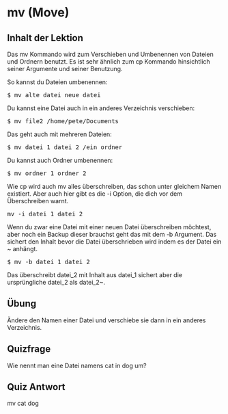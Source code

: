# mv (Move)

## Inhalt der Lektion

Das mv Kommando wird zum Verschieben und Umbenennen von Dateien und Ordnern benutzt. Es ist sehr ähnlich zum cp Kommando hinsichtlich seiner Argumente und seiner Benutzung.

So kannst du Dateien umbenennen:

<pre>$ mv alte_datei neue_datei</pre>

Du kannst eine Datei auch in ein anderes Verzeichnis verschieben:

<pre>$ mv file2 /home/pete/Documents</pre>

Das geht auch mit mehreren Dateien:

<pre>$ mv datei_1 datei_2 /ein_ordner</pre>

Du kannst auch Ordner umbenennen:

<pre>$ mv ordner_1 ordner_2</pre>

Wie cp wird auch mv alles überschreiben, das schon unter gleichem Namen existiert. Aber auch hier gibt es die -i Option, die dich vor dem Überschreiben warnt.

<pre>mv -i datei_1 datei_2</pre>

Wenn du zwar eine Datei mit einer neuen Datei überschreiben möchtest, aber noch ein Backup dieser brauchst geht das mit dem -b Argument. Das sichert den Inhalt bevor die Datei überschrieben wird indem es der Datei ein ~ anhängt.

<pre>$ mv -b datei_1 datei_2</pre>

Das überschreibt datei_2 mit Inhalt aus datei_1 sichert aber die ursprüngliche datei_2 als datei_2~.

## Übung

Ändere den Namen einer Datei und verschiebe sie dann in ein anderes Verzeichnis.

## Quizfrage

Wie nennt man eine Datei namens cat in dog um?

## Quiz Antwort

mv cat dog
